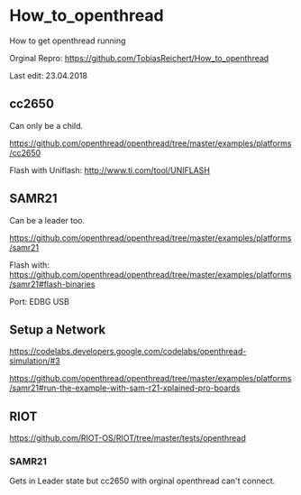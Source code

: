 # How_to_openthread
How to get openthread running

Orginal Repro: https://github.com/TobiasReichert/How_to_openthread

Last edit: 23.04.2018

## cc2650
Can only be a child.

https://github.com/openthread/openthread/tree/master/examples/platforms/cc2650

Flash with Uniflash: 
http://www.ti.com/tool/UNIFLASH

## SAMR21
Can be a leader too.

https://github.com/openthread/openthread/tree/master/examples/platforms/samr21

Flash with:
https://github.com/openthread/openthread/tree/master/examples/platforms/samr21#flash-binaries

Port:
EDBG USB

## Setup a Network
https://codelabs.developers.google.com/codelabs/openthread-simulation/#3

https://github.com/openthread/openthread/tree/master/examples/platforms/samr21#run-the-example-with-sam-r21-xplained-pro-boards

## RIOT
https://github.com/RIOT-OS/RIOT/tree/master/tests/openthread

### SAMR21
Gets in Leader state but cc2650 with orginal openthread can't connect.
